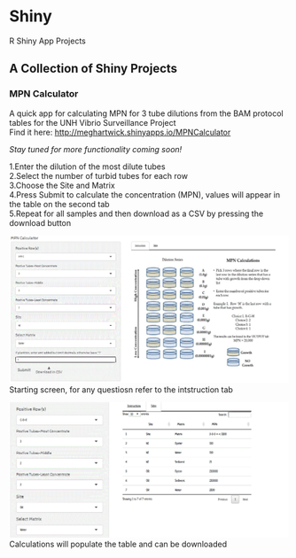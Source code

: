 # Shiny
R Shiny App Projects 

## A Collection of Shiny Projects

### MPN Calculator
A quick app for calculating MPN for 3 tube dilutions from the BAM protocol tables for the UNH Vibrio Surveillance Project  
Find it here: http://meghartwick.shinyapps.io/MPNCalculator  

*Stay tuned for more functionality coming soon!*

  1.Enter the dilution of the most dilute tubes  
  2.Select the number of turbid tubes for each row  
  3.Choose the Site and Matrix  
  4.Press Submit to calculate the concentration (MPN), values will appear in the table on the second tab  
  5.Repeat for all samples and then download as a CSV by pressing the download button

![alt text](https://github.com/meghartwick/Shiny/blob/master/MPN.GIF)
Starting screen, for any questiosn refer to the intstruction tab

![alt text](https://github.com/meghartwick/Shiny/blob/master/calc.GIF)
Calculations will populate the table and can be downloaded


